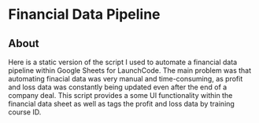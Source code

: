 # Financial Data Pipeline

## About
Here is a static version of the script I used to automate a financial data pipeline within Google Sheets for LaunchCode. The main problem was that automating finacial data was very manual and time-consuming, as profit and loss data was constantly being updated even after the end of a company deal. This script provides a some UI functionality within the financial data sheet as well as tags the profit and loss data by training course ID.
